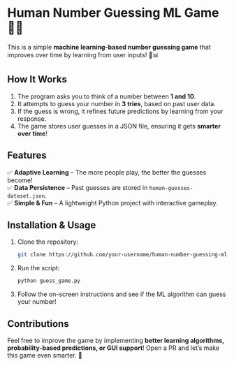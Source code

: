 # **Human Number Guessing ML Game 🎲🧠**  

This is a simple **machine learning-based number guessing game** that improves over time by learning from user inputs! 🤖📊  

## **How It Works**  
1. The program asks you to think of a number between **1 and 10**.  
2. It attempts to guess your number in **3 tries**, based on past user data.  
3. If the guess is wrong, it refines future predictions by learning from your response.  
4. The game stores user guesses in a JSON file, ensuring it gets **smarter over time**!  

## **Features**  
✅ **Adaptive Learning** – The more people play, the better the guesses become!  
✅ **Data Persistence** – Past guesses are stored in `human-guesses-dataset.json`.  
✅ **Simple & Fun** – A lightweight Python project with interactive gameplay.  

## **Installation & Usage**  
1. Clone the repository:  
   ```bash
   git clone https://github.com/your-username/human-number-guessing-ml-game.git
   ```
2. Run the script:  
   ```bash
   python guess_game.py
   ```
3. Follow the on-screen instructions and see if the ML algorithm can guess your number!  

## **Contributions**  
Feel free to improve the game by implementing **better learning algorithms, probability-based predictions, or GUI support**! Open a PR and let’s make this game even smarter. 🚀  
